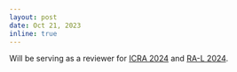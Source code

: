 ```yaml
---
layout: post
date: Oct 21, 2023
inline: true
---
```


Will be serving as a reviewer for [ICRA 2024](https://2024.ieee-icra.org/) and [RA-L 2024](https://www.ieee-ras.org/publications/ra-l).